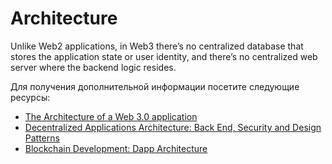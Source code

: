# Architecture

Unlike Web2 applications, in Web3 there’s no centralized database that stores the application state or user identity, and there’s no centralized web server where the backend logic resides.

Для получения дополнительной информации посетите следующие ресурсы:

- [The Architecture of a Web 3.0 application](https://www.preethikasireddy.com/post/the-architecture-of-a-web-3-0-application)
- [Decentralized Applications Architecture: Back End, Security and Design Patterns](https://www.freecodecamp.org/news/how-to-design-a-secure-backend-for-your-decentralized-application-9541b5d8bddb/)
- [Blockchain Development: Dapp Architecture](https://youtu.be/KBSq8-LnUDI?t=286)
